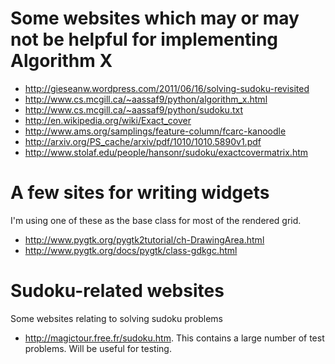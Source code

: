 Some websites which may or may not be helpful for implementing Algorithm X
==========================================================================

* <http://gieseanw.wordpress.com/2011/06/16/solving-sudoku-revisited>
* <http://www.cs.mcgill.ca/~aassaf9/python/algorithm_x.html>
* <http://www.cs.mcgill.ca/~aassaf9/python/sudoku.txt>
* <http://en.wikipedia.org/wiki/Exact_cover>
* <http://www.ams.org/samplings/feature-column/fcarc-kanoodle>
* <http://arxiv.org/PS_cache/arxiv/pdf/1010/1010.5890v1.pdf>
* <http://www.stolaf.edu/people/hansonr/sudoku/exactcovermatrix.htm>

A few sites for writing widgets
===============================

I'm using one of these as the base class for most of the rendered grid.

* <http://www.pygtk.org/pygtk2tutorial/ch-DrawingArea.html>
* <http://www.pygtk.org/docs/pygtk/class-gdkgc.html>

Sudoku-related websites
=======================

Some websites relating to solving sudoku problems

* <http://magictour.free.fr/sudoku.htm>. This contains a large number of test problems. Will be useful for testing.